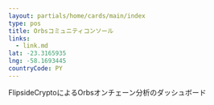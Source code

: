```yaml
---
layout: partials/home/cards/main/index
type: pos
title: Orbsコミュニティコンソール
links:
  - link.md
lat: -23.3165935
lng: -58.1693445
countryCode: PY
---
```


FlipsideCryptoによるOrbsオンチェーン分析のダッシュボード
